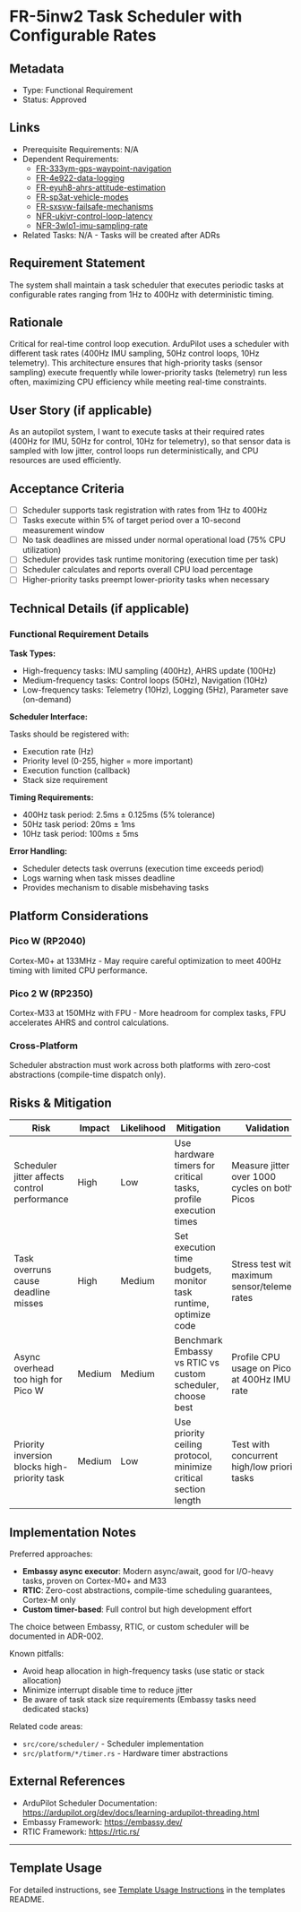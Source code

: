 # FR-5inw2 Task Scheduler with Configurable Rates

## Metadata

- Type: Functional Requirement
- Status: Approved

## Links

- Prerequisite Requirements: N/A
- Dependent Requirements:
  - [FR-333ym-gps-waypoint-navigation](FR-333ym-gps-waypoint-navigation.md)
  - [FR-4e922-data-logging](FR-4e922-data-logging.md)
  - [FR-eyuh8-ahrs-attitude-estimation](FR-eyuh8-ahrs-attitude-estimation.md)
  - [FR-sp3at-vehicle-modes](FR-sp3at-vehicle-modes.md)
  - [FR-sxsvw-failsafe-mechanisms](FR-sxsvw-failsafe-mechanisms.md)
  - [NFR-ukjvr-control-loop-latency](NFR-ukjvr-control-loop-latency.md)
  - [NFR-3wlo1-imu-sampling-rate](NFR-3wlo1-imu-sampling-rate.md)
- Related Tasks: N/A - Tasks will be created after ADRs

## Requirement Statement

The system shall maintain a task scheduler that executes periodic tasks at configurable rates ranging from 1Hz to 400Hz with deterministic timing.

## Rationale

Critical for real-time control loop execution. ArduPilot uses a scheduler with different task rates (400Hz IMU sampling, 50Hz control loops, 10Hz telemetry). This architecture ensures that high-priority tasks (sensor sampling) execute frequently while lower-priority tasks (telemetry) run less often, maximizing CPU efficiency while meeting real-time constraints.

## User Story (if applicable)

As an autopilot system, I want to execute tasks at their required rates (400Hz for IMU, 50Hz for control, 10Hz for telemetry), so that sensor data is sampled with low jitter, control loops run deterministically, and CPU resources are used efficiently.

## Acceptance Criteria

- [ ] Scheduler supports task registration with rates from 1Hz to 400Hz
- [ ] Tasks execute within 5% of target period over a 10-second measurement window
- [ ] No task deadlines are missed under normal operational load (75% CPU utilization)
- [ ] Scheduler provides task runtime monitoring (execution time per task)
- [ ] Scheduler calculates and reports overall CPU load percentage
- [ ] Higher-priority tasks preempt lower-priority tasks when necessary

## Technical Details (if applicable)

### Functional Requirement Details

**Task Types:**

- High-frequency tasks: IMU sampling (400Hz), AHRS update (100Hz)
- Medium-frequency tasks: Control loops (50Hz), Navigation (10Hz)
- Low-frequency tasks: Telemetry (10Hz), Logging (5Hz), Parameter save (on-demand)

**Scheduler Interface:**

Tasks should be registered with:

- Execution rate (Hz)
- Priority level (0-255, higher = more important)
- Execution function (callback)
- Stack size requirement

**Timing Requirements:**

- 400Hz task period: 2.5ms ± 0.125ms (5% tolerance)
- 50Hz task period: 20ms ± 1ms
- 10Hz task period: 100ms ± 5ms

**Error Handling:**

- Scheduler detects task overruns (execution time exceeds period)
- Logs warning when task misses deadline
- Provides mechanism to disable misbehaving tasks

## Platform Considerations

### Pico W (RP2040)

Cortex-M0+ at 133MHz - May require careful optimization to meet 400Hz timing with limited CPU performance.

### Pico 2 W (RP2350)

Cortex-M33 at 150MHz with FPU - More headroom for complex tasks, FPU accelerates AHRS and control calculations.

### Cross-Platform

Scheduler abstraction must work across both platforms with zero-cost abstractions (compile-time dispatch only).

## Risks & Mitigation

| Risk                                         | Impact | Likelihood | Mitigation                                                      | Validation                                      |
| -------------------------------------------- | ------ | ---------- | --------------------------------------------------------------- | ----------------------------------------------- |
| Scheduler jitter affects control performance | High   | Low        | Use hardware timers for critical tasks, profile execution times | Measure jitter over 1000 cycles on both Picos   |
| Task overruns cause deadline misses          | High   | Medium     | Set execution time budgets, monitor task runtime, optimize code | Stress test with maximum sensor/telemetry rates |
| Async overhead too high for Pico W           | Medium | Medium     | Benchmark Embassy vs RTIC vs custom scheduler, choose best      | Profile CPU usage on Pico W at 400Hz IMU rate   |
| Priority inversion blocks high-priority task | Medium | Low        | Use priority ceiling protocol, minimize critical section length | Test with concurrent high/low priority tasks    |

## Implementation Notes

Preferred approaches:

- **Embassy async executor**: Modern async/await, good for I/O-heavy tasks, proven on Cortex-M0+ and M33
- **RTIC**: Zero-cost abstractions, compile-time scheduling guarantees, Cortex-M only
- **Custom timer-based**: Full control but high development effort

The choice between Embassy, RTIC, or custom scheduler will be documented in ADR-002.

Known pitfalls:

- Avoid heap allocation in high-frequency tasks (use static or stack allocation)
- Minimize interrupt disable time to reduce jitter
- Be aware of task stack size requirements (Embassy tasks need dedicated stacks)

Related code areas:

- `src/core/scheduler/` - Scheduler implementation
- `src/platform/*/timer.rs` - Hardware timer abstractions

## External References

- ArduPilot Scheduler Documentation: <https://ardupilot.org/dev/docs/learning-ardupilot-threading.html>
- Embassy Framework: <https://embassy.dev/>
- RTIC Framework: <https://rtic.rs/>

---

## Template Usage

For detailed instructions, see [Template Usage Instructions](../templates/README.md#individual-requirement-template-requirementsmd) in the templates README.
